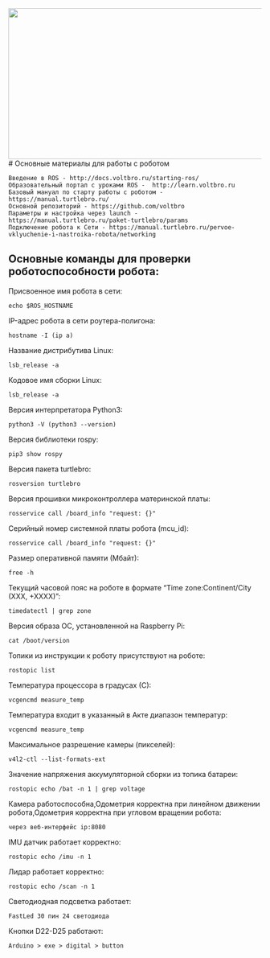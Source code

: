 <img src="https://user-images.githubusercontent.com/57194638/201707251-5aa29404-2494-4e16-be4a-0cd821a1c0d9.png" width="800" height="300">
#  Основные материалы для работы с роботом

```
Введение в ROS - http://docs.voltbro.ru/starting-ros/
Образовательный портал с уроками ROS -  http://learn.voltbro.ru
Базовый мануал по старту работы с роботом - https://manual.turtlebro.ru/
Основной репозиторий - https://github.com/voltbro    
Параметры и настройка через launch -  https://manual.turtlebro.ru/paket-turtlebro/params
Подключение робота к Сети - https://manual.turtlebro.ru/pervoe-vklyuchenie-i-nastroika-robota/networking
```
## Основные команды для проверки роботоспособности робота:

Присвоенное имя робота в сети:	
```
echo $ROS_HOSTNAME
```
IP-адрес робота в сети роутера-полигона:	
```
hostname -I (ip a)
```
Название дистрибутива Linux:	
```
lsb_release -a
```
Кодовое имя сборки Linux:	
```
lsb_release -a
```
Версия интерпретатора Python3:	
```
python3 -V (python3 --version)
```
Версия библиотеки rospy:	
```
pip3 show rospy
```
Версия пакета turtlebro:
```
rosversion turtlebro
```
Версия прошивки микроконтроллера материнской платы:	
```
rosservice call /board_info "request: {}"
```
Серийный номер системной платы робота (mcu_id):	
```
rosservice call /board_info "request: {}"
```
Размер оперативной памяти (Мбайт):
```
free -h
```
Текущий часовой пояс на роботе в формате “Time zone:Continent/City (XXX, +XXXX)”:
```
timedatectl | grep zone
```
Версия образа ОС, установленной на Raspberry Pi:
```
cat /boot/version
```
Топики из инструкции к роботу присутствуют на роботе:	
```
rostopic list
```
Температура процессора в градусах (С):	
```
vcgencmd measure_temp
```
Температура входит в указанный в Акте диапазон температур:	
```
vcgencmd measure_temp
```
Максимальное разрешение камеры (пикселей):	
```
v4l2-ctl --list-formats-ext
```
Значение напряжения аккумуляторной сборки из топика батареи:	
```
rostopic echo /bat -n 1 | grep voltage
```
Камера работоспособна,Одометрия корректна при линейном движении робота,Одометрия корректна при угловом вращении робота:	
```
через веб-интерфейс ip:8080
```
IMU датчик работает корректно:	
```
rostopic echo /imu -n 1
```
Лидар работает корректно:	
```
rostopic echo /scan -n 1
```
Светодиодная подсветка работает:	
```
FastLed 30 пин 24 светодиода
```
Кнопки D22-D25 работают:	
```
Arduino > exe > digital > button
```
